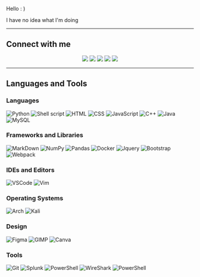 Hello : )

I have no idea what I'm doing

---

## Connect with me

<p align="center">
  <a href="https://www.linkedin.com/in/srivathsannayak/" alt="LinkedIn"><img src="https://img.shields.io/badge/linkedin-%230077B5.svg?style=for-the-badge&logo=linkedin&logoColor=white"></a>
  <a href="https://tryhackme.com/p/svheartvsnares" alt="TryHackMe"><img src="https://img.shields.io/badge/tryhackme-%23212C42.svg?&style=for-the-badge&logo=tryhackme&logoColor=white"></a>
  <a href="https://github.com/SrivathsanNayak" alt="GitHub"><img src="https://img.shields.io/badge/github-%100000.svg?&style=for-the-badge&logo=github&logoColor=white"></a>
  <a href="https://leetcode.com/user5496I/" alt="LeetCode"><img src="https://img.shields.io/badge/leetcode-%23000000.svg?&style=for-the-badge&logo=leetcode&logoColor=yellow"></a>
  <a href="https://www.codewars.com/users/svheartvsnares" alt="Codewars"><img src="https://img.shields.io/badge/codewars-B1361E.svg?&style=for-the-badge&logo=codewars&logoColor=grey"></a>
</p>

---

## Languages and Tools

### Languages

<img src="https://img.shields.io/badge/python-3670A0?style=for-the-badge&logo=python&logoColor=ffdd54" alt="Python">
<img src="https://img.shields.io/badge/shell_script-%23121011.svg?style=for-the-badge&logo=gnu-bash&logoColor=white" alt="Shell script">
<img src="https://img.shields.io/badge/HTML5-E34F26?style=for-the-badge&logo=html5&logoColor=white" alt="HTML">
<img src="https://img.shields.io/badge/CSS3-1572B6?style=for-the-badge&logo=css3&logoColor=white" alt="CSS">
<img src="https://img.shields.io/badge/JavaScript-323330?style=for-the-badge&logo=javascript&logoColor=F7DF1E" alt="JavaScript">
<img src="https://img.shields.io/badge/C%2B%2B-00599C?style=for-the-badge&logo=c%2B%2B&logoColor=white" alt="C++">
<img src="https://img.shields.io/badge/Java-ED8B00?style=for-the-badge&logo=java&logoColor=white" alt="Java">
<img src="https://img.shields.io/badge/MySQL-00000F?style=for-the-badge&logo=mysql&logoColor=white" alt="MySQL">

### Frameworks and Libraries

<img src="https://img.shields.io/badge/markdown-%23000000.svg?style=for-the-badge&logo=markdown&logoColor=white" alt="MarkDown">
<img src="https://img.shields.io/badge/numpy-%23013243.svg?style=for-the-badge&logo=numpy&logoColor=white" alt="NumPy">
<img src="https://img.shields.io/badge/pandas-%23150458.svg?style=for-the-badge&logo=pandas&logoColor=white" alt="Pandas">
<img src="https://img.shields.io/badge/Docker-2CA5E0?style=for-the-badge&logo=docker&logoColor=white" alt="Docker">
<img src="https://img.shields.io/badge/jQuery-0769AD?style=for-the-badge&logo=jquery&logoColor=white" alt="Jquery">
<img src="https://img.shields.io/badge/bootstrap-%23563D7C.svg?style=for-the-badge&logo=bootstrap&logoColor=white" alt="Bootstrap">
<img src="https://img.shields.io/badge/webpack-%238DD6F9.svg?style=for-the-badge&logo=webpack&logoColor=black" alt="Webpack">

### IDEs and Editors

<img src="https://img.shields.io/badge/Visual_Studio_Code-0078D4?style=for-the-badge&logo=visual%20studio%20code&logoColor=white" alt="VSCode">
<img src="https://img.shields.io/badge/VIM-%2311AB00.svg?&style=for-the-badge&logo=vim&logoColor=white" alt="Vim">

### Operating Systems

<img src="https://img.shields.io/badge/Arch%20Linux-1793D1?logo=arch-linux&logoColor=fff&style=for-the-badge" alt="Arch">
<img src="https://img.shields.io/badge/Kali-557C94?style=for-the-badge&logo=kalilinux&logoColor=white" alt="Kali">

### Design

<img src="https://img.shields.io/badge/figma-%23F24E1E.svg?style=for-the-badge&logo=figma&logoColor=white" alt="Figma">
<img src="https://img.shields.io/badge/Gimp-5C5543?style=for-the-badge&logo=gimp&logoColor=FFFFFF" alt="GIMP">
<img src="https://img.shields.io/badge/Canva-%2300C4CC.svg?&style=for-the-badge&logo=Canva&logoColor=white" alt="Canva">

### Tools

<img src="https://img.shields.io/badge/git-%23F05033.svg?style=for-the-badge&logo=git&logoColor=white" alt="Git">
<img src="https://img.shields.io/badge/splunk-%23000000.svg?style=for-the-badge&logo=splunk&logoColor=white" alt="Splunk">
<img src="https://img.shields.io/badge/powershell-5391FE?style=for-the-badge&logo=powershell&logoColor=white" alt="PowerShell">
<img src="https://img.shields.io/badge/Wireshark-5391FE?style=for-the-badge&logo=wireshark&logoColor=white" alt="WireShark">
<img src="https://img.shields.io/badge/powershell-5391FE?style=for-the-badge&logo=&logoColor=white" alt="PowerShell">
